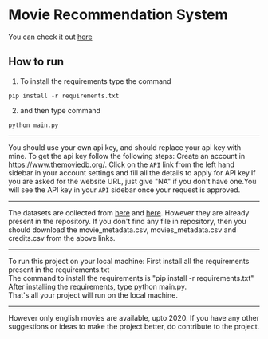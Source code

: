 # Movie Recommendation System

You can check it out [here](https://movies-recommender-sys.herokuapp.com/)

## How to run

1. To install the requirements type the command

```
pip install -r requirements.txt
```

2. and then type command

```
python main.py
```

<hr>

You should use your own api key, and should replace your api key with mine. To get the api key follow the following steps:
Create an account in https://www.themoviedb.org/. Click on the `API` link from the left hand sidebar in your account settings and fill all the details to apply for API key.If you are asked for the website URL, just give "NA" if you don't have one.You will see the API key in your `API` sidebar once your request is approved.

<hr>

The datasets are collected from [here](https://www.kaggle.com/rounakbanik/the-movies-dataset) and [here](https://www.kaggle.com/carolzhangdc/imdb-5000-movie-dataset). However they are already present in the repository. If you don't find any file in repository, then you should download the movie_metadata.csv, movies_metadata.csv and credits.csv from the above links.

<hr>

To run this project on your local machine:
First install all the requirements present in the requirements.txt<br>
The command to install the requirements is "pip install -r requirements.txt"
After installing the requirements, type python main.py.<br>
That's all your project will run on the local machine.

<hr>
However only english movies are available, upto 2020. If you have any other suggestions or ideas to make the project better, do contribute to the project.
